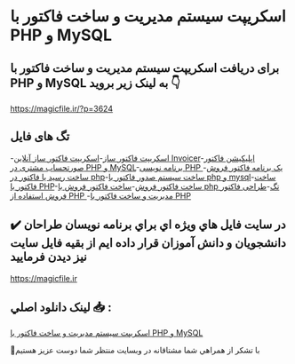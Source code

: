 # اسکریپت سیستم مدیریت و ساخت فاکتور با PHP و MySQL

## برای دریافت اسکریپت سیستم مدیریت و ساخت فاکتور با PHP و MySQL به لینک زیر بروید 👇

https://magicfile.ir/?p=3624

## تگ های فایل

-[اسکریپت فاکتور ساز](https://magicfile.ir/product/%d8%a7%d8%b3%da%a9%d8%b1%db%8c%d9%be%d8%aa-%d8%b3%db%8c%d8%b3%d8%aa%d9%85-%d9%85%d8%af%db%8c%d8%b1%db%8c%d8%aa-%d9%88-%d8%b3%d8%a7%d8%ae%d8%aa-%d9%81%d8%a7%da%a9%d8%aa%d9%88%d8%b1-%d8%a8%d8%a7-php-mysql/)-[اسکریپت فاکتور ساز آنلاین Invoicer](https://magicfile.ir/product/%d8%a7%d8%b3%da%a9%d8%b1%db%8c%d9%be%d8%aa-%d8%b3%db%8c%d8%b3%d8%aa%d9%85-%d9%85%d8%af%db%8c%d8%b1%db%8c%d8%aa-%d9%88-%d8%b3%d8%a7%d8%ae%d8%aa-%d9%81%d8%a7%da%a9%d8%aa%d9%88%d8%b1-%d8%a8%d8%a7-php-mysql/)-[اپلیکیشن فاکتور صورتحساب مشتری در PHP و MySQL](https://magicfile.ir/product/%d8%a7%d8%b3%da%a9%d8%b1%db%8c%d9%be%d8%aa-%d8%b3%db%8c%d8%b3%d8%aa%d9%85-%d9%85%d8%af%db%8c%d8%b1%db%8c%d8%aa-%d9%88-%d8%b3%d8%a7%d8%ae%d8%aa-%d9%81%d8%a7%da%a9%d8%aa%d9%88%d8%b1-%d8%a8%d8%a7-php-mysql/)-[برنامه نویسی PHP یک برنامه فاکتور فروش](https://magicfile.ir/product/%d8%a7%d8%b3%da%a9%d8%b1%db%8c%d9%be%d8%aa-%d8%b3%db%8c%d8%b3%d8%aa%d9%85-%d9%85%d8%af%db%8c%d8%b1%db%8c%d8%aa-%d9%88-%d8%b3%d8%a7%d8%ae%d8%aa-%d9%81%d8%a7%da%a9%d8%aa%d9%88%d8%b1-%d8%a8%d8%a7-php-mysql/)-[ساخت رسید یا فاکتور در php](https://magicfile.ir/product/%d8%a7%d8%b3%da%a9%d8%b1%db%8c%d9%be%d8%aa-%d8%b3%db%8c%d8%b3%d8%aa%d9%85-%d9%85%d8%af%db%8c%d8%b1%db%8c%d8%aa-%d9%88-%d8%b3%d8%a7%d8%ae%d8%aa-%d9%81%d8%a7%da%a9%d8%aa%d9%88%d8%b1-%d8%a8%d8%a7-php-mysql/)-[ساخت سیستم صدور فاکتور با php و mysql](https://magicfile.ir/product/%d8%a7%d8%b3%da%a9%d8%b1%db%8c%d9%be%d8%aa-%d8%b3%db%8c%d8%b3%d8%aa%d9%85-%d9%85%d8%af%db%8c%d8%b1%db%8c%d8%aa-%d9%88-%d8%b3%d8%a7%d8%ae%d8%aa-%d9%81%d8%a7%da%a9%d8%aa%d9%88%d8%b1-%d8%a8%d8%a7-php-mysql/)-[ساخت فاکتور با PHP](https://magicfile.ir/product/%d8%a7%d8%b3%da%a9%d8%b1%db%8c%d9%be%d8%aa-%d8%b3%db%8c%d8%b3%d8%aa%d9%85-%d9%85%d8%af%db%8c%d8%b1%db%8c%d8%aa-%d9%88-%d8%b3%d8%a7%d8%ae%d8%aa-%d9%81%d8%a7%da%a9%d8%aa%d9%88%d8%b1-%d8%a8%d8%a7-php-mysql/)-[ساخت فاکتور فروش](https://magicfile.ir/product/%d8%a7%d8%b3%da%a9%d8%b1%db%8c%d9%be%d8%aa-%d8%b3%db%8c%d8%b3%d8%aa%d9%85-%d9%85%d8%af%db%8c%d8%b1%db%8c%d8%aa-%d9%88-%d8%b3%d8%a7%d8%ae%d8%aa-%d9%81%d8%a7%da%a9%d8%aa%d9%88%d8%b1-%d8%a8%d8%a7-php-mysql/)-[ساخت فاکتور فروش با php تگ](https://magicfile.ir/product/%d8%a7%d8%b3%da%a9%d8%b1%db%8c%d9%be%d8%aa-%d8%b3%db%8c%d8%b3%d8%aa%d9%85-%d9%85%d8%af%db%8c%d8%b1%db%8c%d8%aa-%d9%88-%d8%b3%d8%a7%d8%ae%d8%aa-%d9%81%d8%a7%da%a9%d8%aa%d9%88%d8%b1-%d8%a8%d8%a7-php-mysql/)-[طراحی فاکتور فروش استفاده از PHP ](https://magicfile.ir/product/%d8%a7%d8%b3%da%a9%d8%b1%db%8c%d9%be%d8%aa-%d8%b3%db%8c%d8%b3%d8%aa%d9%85-%d9%85%d8%af%db%8c%d8%b1%db%8c%d8%aa-%d9%88-%d8%b3%d8%a7%d8%ae%d8%aa-%d9%81%d8%a7%da%a9%d8%aa%d9%88%d8%b1-%d8%a8%d8%a7-php-mysql/)-[مدیریت و ساخت فاکتور با PHP](https://magicfile.ir/product/%d8%a7%d8%b3%da%a9%d8%b1%db%8c%d9%be%d8%aa-%d8%b3%db%8c%d8%b3%d8%aa%d9%85-%d9%85%d8%af%db%8c%d8%b1%db%8c%d8%aa-%d9%88-%d8%b3%d8%a7%d8%ae%d8%aa-%d9%81%d8%a7%da%a9%d8%aa%d9%88%d8%b1-%d8%a8%d8%a7-php-mysql/)

## ✔️ در سايت فايل هاي ويژه اي براي برنامه نويسان طراحان دانشجويان و دانش آموزان قرار داده ايم از بقيه فايل سايت نيز ديدن فرماييد

https://magicfile.ir


## لينک دانلود اصلي 📥 :

[اسکریپت سیستم مدیریت و ساخت فاکتور با PHP و MySQL](https://magicfile.ir/product/%d8%a7%d8%b3%da%a9%d8%b1%db%8c%d9%be%d8%aa-%d8%b3%db%8c%d8%b3%d8%aa%d9%85-%d9%85%d8%af%db%8c%d8%b1%db%8c%d8%aa-%d9%88-%d8%b3%d8%a7%d8%ae%d8%aa-%d9%81%d8%a7%da%a9%d8%aa%d9%88%d8%b1-%d8%a8%d8%a7-php-mysql/) 


🙏با تشکر از همراهي شما مشتاقانه در وبسایت منتظر شما دوست عزیز هستیم

